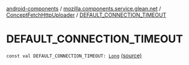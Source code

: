 [android-components](../../index.md) / [mozilla.components.service.glean.net](../index.md) / [ConceptFetchHttpUploader](index.md) / [DEFAULT_CONNECTION_TIMEOUT](./-d-e-f-a-u-l-t_-c-o-n-n-e-c-t-i-o-n_-t-i-m-e-o-u-t.md)

# DEFAULT_CONNECTION_TIMEOUT

`const val DEFAULT_CONNECTION_TIMEOUT: `[`Long`](https://kotlinlang.org/api/latest/jvm/stdlib/kotlin/-long/index.html) [(source)](https://github.com/mozilla-mobile/android-components/blob/master/components/service/glean/src/main/java/mozilla/components/service/glean/net/ConceptFetchHttpUploader.kt#L33)